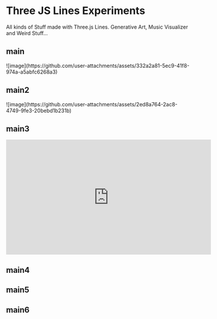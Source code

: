 <h1>Three JS Lines Experiments</h1>

All kinds of Stuff made with Three.js Lines. Generative Art, Music Visualizer and Weird Stuff...

<h2>main</h2>
![image](https://github.com/user-attachments/assets/332a2a81-5ec9-41f8-974a-a5abfc6268a3)


<h2>main2</h2>
![image](https://github.com/user-attachments/assets/2ed8a764-2ac8-4749-9fe3-20bebd1b231b)

<h2>main3</h2>
<iframe width="560" height="315" src="https://www.youtube.com/embed/NrdhCBv05RM?si=hTTcTWECPZE33Ez_" title="YouTube video player" frameborder="0" allow="accelerometer; autoplay; clipboard-write; encrypted-media; gyroscope; picture-in-picture; web-share" referrerpolicy="strict-origin-when-cross-origin" allowfullscreen></iframe>

<h2>main4</h2>

<h2>main5</h2>

<h2>main6</h2>
